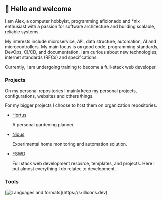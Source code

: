 ## 👋 Hello and welcome

I am Alex, a computer hobbyist, programming aficionado and *nix enthusiast with
a passion for software architecture and building scalable, reliable systems.

My interests include microservice, API, data structure, automation, AI and
microcontrollers. My main focus is on good code, programming standards, DevOps,
CI/CD, and documentation. I am curious about new technologies, internet standards (RFCs) and specifications.

Currently, I am undergoing training to become a full-stack web developer.

### Projects

On my personal repositories I mainly keep my personal projects, configurations, websites and others things.

For my bigger projects I choose to host them on organization repositories.

- [Hortus](https://github.com/open-hortus)

  A personal gardening planner.

- [Nidus](https://github.com/open-nidus)

  Experimental home monitoring and automation solution. 

- [FSWD](https://github.com/open-fswd)

  Full stack web development resource, templates, and projects. Here I put almost everything I do related to development.

### Tools

[![Languages and formats](https://skillicons.dev/icons?i=ts,go,angular,nestjs,react,nodejs,express,mysql,postgres,mongodb,redis,nginx,docker,)](https://skillicons.dev)

